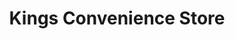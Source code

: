 ---
title: "Kings Convenience Store"
url: /woodbridge/kings-convenience-store/
shop: Lebensmittel
---